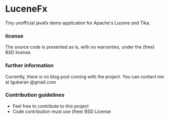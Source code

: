 # LuceneFx
Tiny unofficial javafx demo application for Apache's Lucene and Tika.

### license ###

The source code is presented as is, with no warranties, under the (free) BSD license.

### further information ###

Currently, there is no blog post coming with the project. You can contact me at lguberan @gmail.com

### Contribution guidelines ###

* Feel free to contribute to this project
* Code contribution must use (free) BSD License
